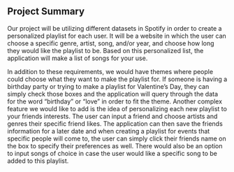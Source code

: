 
## Project Summary

Our project will be utilizing different datasets in Spotify in order to create a personalized playlist for each user. It will be a website in which the user can choose a specific genre, artist, song, and/or year, and choose how long they would like the playlist to be. Based on this personalized list, the application will make a list of songs for your use. 

In addition to these requirements, we would have themes where people could choose what they want to make the playlist for. If someone is having a birthday party or trying to make a playlist for Valentine’s Day, they can simply check those boxes and the application will query through the data for the word “birthday” or “love” in order to fit the theme. Another complex feature we would like to add is the idea of personalizing each new playlist to your friends interests. The user can input a friend and choose artists and genres their specific friend likes. The application can then save the friends information for a later date and when creating a playlist for events that specific people will come to, the user can simply click their friends name on the box to specify their preferences as well. There would also be an option to input songs of choice in case the user would like a specific song to be added to this playlist.

